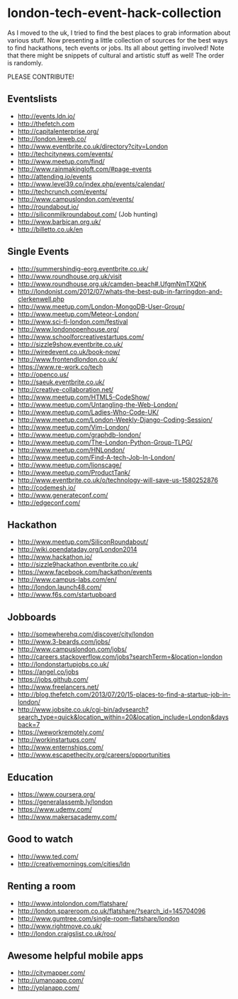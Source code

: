 london-tech-event-hack-collection
=================================

As I moved to the uk, I tried to find the best places to grab information about various stuff. Now presenting a little collection of sources for the best ways to find hackathons, tech events or jobs. Its all about getting involved! 
Note that there might be snippets of cultural and artistic stuff as well! The order is randomly.

PLEASE CONTRIBUTE!

Eventslists
------------
* http://events.ldn.io/
* http://thefetch.com
* http://capitalenterprise.org/
* http://london.leweb.co/
* http://www.eventbrite.co.uk/directory?city=London
* http://techcitynews.com/events/
* http://www.meetup.com/find/
* http://www.rainmakingloft.com/#page-events
* http://attending.io/events
* http://www.level39.co/index.php/events/calendar/
* http://techcrunch.com/events/
* http://www.campuslondon.com/events/
* http://roundabout.io/
* http://siliconmilkroundabout.com/ (Job hunting)
* http://www.barbican.org.uk/
* http://billetto.co.uk/en

Single Events
------------
* http://summershindig-eorg.eventbrite.co.uk/
* http://www.roundhouse.org.uk/visit
* http://www.roundhouse.org.uk/camden-beach#.UfgmNmTXQhK
* http://londonist.com/2012/07/whats-the-best-pub-in-farringdon-and-clerkenwell.php
* http://www.meetup.com/London-MongoDB-User-Group/
* http://www.meetup.com/Meteor-London/
* http://www.sci-fi-london.com/festival
* http://www.londonopenhouse.org/
* http://www.schoolforcreativestartups.com/
* http://sizzle9show.eventbrite.co.uk/
* http://wiredevent.co.uk/book-now/
* http://www.frontendlondon.co.uk/
* https://www.re-work.co/tech
* http://openco.us/
* http://saeuk.eventbrite.co.uk/
* http://creative-collaboration.net/
* http://www.meetup.com/HTML5-CodeShow/
* http://www.meetup.com/Untangling-the-Web-London/
* http://www.meetup.com/Ladies-Who-Code-UK/
* http://www.meetup.com/London-Weekly-Django-Coding-Session/
* http://www.meetup.com/Vim-London/
* http://www.meetup.com/graphdb-london/
* http://www.meetup.com/The-London-Python-Group-TLPG/
* http://www.meetup.com/HNLondon/
* http://www.meetup.com/Find-A-tech-Job-In-London/
* http://www.meetup.com/lionscage/
* http://www.meetup.com/ProductTank/
* http://www.eventbrite.co.uk/o/technology-will-save-us-1580252876
* http://codemesh.io/
* http://www.generateconf.com/
* http://edgeconf.com/

Hackathon
------------
* http://www.meetup.com/SiliconRoundabout/
* http://wiki.opendataday.org/London2014
* http://www.hackathon.io/
* http://sizzle9hackathon.eventbrite.co.uk/
* https://www.facebook.com/hackathon/events
* http://www.campus-labs.com/en/
* http://london.launch48.com/
* http://www.f6s.com/startupboard

Jobboards
------------
* http://somewherehq.com/discover/city/london
* http://www.3-beards.com/jobs/
* http://www.campuslondon.com/jobs/
* http://careers.stackoverflow.com/jobs?searchTerm=&location=london
* http://londonstartupjobs.co.uk/
* https://angel.co/jobs
* https://jobs.github.com/
* http://www.freelancers.net/
* http://blog.thefetch.com/2013/07/20/15-places-to-find-a-startup-job-in-london/
* http://www.jobsite.co.uk/cgi-bin/advsearch?search_type=quick&location_within=20&location_include=London&daysback=7
* https://weworkremotely.com/
* http://workinstartups.com/
* http://www.enternships.com/
* http://www.escapethecity.org/careers/opportunities

Education
------------
* https://www.coursera.org/
* https://generalassemb.ly/london
* https://www.udemy.com/
* http://www.makersacademy.com/

Good to watch
------------
* http://www.ted.com/
* http://creativemornings.com/cities/ldn

Renting a room
------------
* http://www.intolondon.com/flatshare/
* http://london.spareroom.co.uk/flatshare/?search_id=145704096
* http://www.gumtree.com/single-room-flatshare/london
* http://www.rightmove.co.uk/
* http://london.craigslist.co.uk/roo/

Awesome helpful mobile apps
---------------------
* http://citymapper.com/
* http://umanoapp.com/
* http://yplanapp.com/
